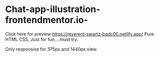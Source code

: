 # Chat-app-illustration-frontendmentor.io-
Click here for preview:https://reverent-swartz-badc00.netlify.app/
Pure HTML CSS, Just for fun....must try.

Only responsive for 375px and 1440px view.


